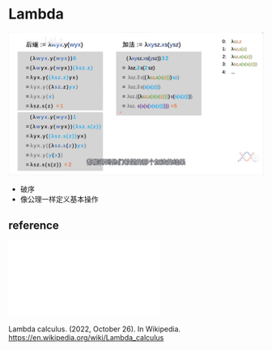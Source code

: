 # Lambda

![](assets/2022-11-03-11-44-39.png)

- 破序
- 像公理一样定义基本操作

## reference

<iframe src="//player.bilibili.com/player.html?aid=810752785&bvid=BV1d34y1v7xr&cid=580002441&page=1" scrolling="no" border="0" frameborder="no" framespacing="0" allowfullscreen="true"> </iframe>

Lambda calculus. (2022, October 26). In Wikipedia. https://en.wikipedia.org/wiki/Lambda_calculus
